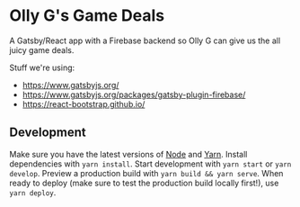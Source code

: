 # Olly G's Game Deals

A Gatsby/React app with a Firebase backend so Olly G can give us the all juicy game deals.

Stuff we're using:

- https://www.gatsbyjs.org/
- https://www.gatsbyjs.org/packages/gatsby-plugin-firebase/
- https://react-bootstrap.github.io/

## Development

Make sure you have the latest versions of [Node](https://nodejs.org/en/download/) and [Yarn](https://classic.yarnpkg.com/en/docs/install/). Install dependencies with `yarn install`. Start development with `yarn start` or `yarn develop`. Preview a production build with `yarn build && yarn serve`. When ready to deploy (make sure to test the production build locally first!), use `yarn deploy`.
